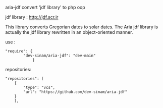 aria-jdf convert 'jdf library' to php oop 

jdf library : http://jdf.scr.ir

This library converts Gregorian dates to solar dates. The Aria jdf library is actually the jdf library rewritten in an object-oriented manner.

use :

    "require": {
            "dev-sinam/aria-jdf": "dev-main" 
                }

repositories:

    "repositories": [
        {
            "type": "vcs",
            "url": "https://github.com/dev-sinam/aria-jdf"
        }
        ],
